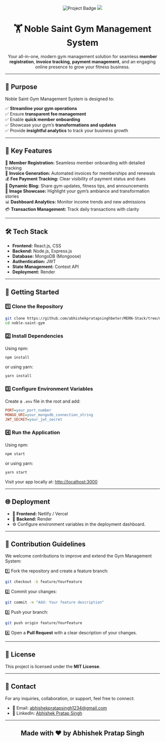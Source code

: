 <p align="center">
  <img src="https://img.shields.io/badge/Project-Noble%20Saint%20Gym%20Management%20System-blue" alt="Project Badge">
  <img src="https://img.shields.io/badge/Status-Active-brightgreen">
</p>

<h1 align="center">🏋️ Noble Saint Gym Management System</h1>

<p align="center">
  Your all-in-one, modern gym management solution for seamless <b>member registration</b>, <b>invoice tracking</b>, <b>payment management</b>, and an engaging online presence to grow your fitness business.
</p>

---

## 🎯 Purpose

Noble Saint Gym Management System is designed to:

✅ **Streamline your gym operations**  
✅ Ensure **transparent fee management**  
✅ Enable **quick member onboarding**  
✅ Showcase your gym’s **transformations and updates**  
✅ Provide **insightful analytics** to track your business growth

---

## 🚀 Key Features

📝 **Member Registration:** Seamless member onboarding with detailed tracking  
📄 **Invoice Generation:** Automated invoices for memberships and renewals  
💰 **Fee Payment Tracking:** Clear visibility of payment status and dues  
📰 **Dynamic Blog:** Share gym updates, fitness tips, and announcements  
📸 **Image Showcase:** Highlight your gym’s ambiance and transformation stories  
📊 **Dashboard Analytics:** Monitor income trends and new admissions  
💳 **Transaction Management:** Track daily transactions with clarity  

---

## 🛠️ Tech Stack

- **Frontend:** React.js, CSS
- **Backend:** Node.js, Express.js
- **Database:** MongoDB (Mongoose)
- **Authentication:** JWT
- **State Management:**  Context API
- **Deployment:** Render

---

## 🚦 Getting Started

### 1️⃣ Clone the Repository

```bash
git clone https://github.com/abhishekpratapsinghbeter/MERN-Stack/tree/main/Noble-saint-management
cd noble-saint-gym
````

### 2️⃣ Install Dependencies

Using npm:

```bash
npm install
```

or using yarn:

```bash
yarn install
```

### 3️⃣ Configure Environment Variables

Create a `.env` file in the root and add:

```ini
PORT=your_port_number
MONGO_URI=your_mongodb_connection_string
JWT_SECRET=your_jwt_secret
```

### 4️⃣ Run the Application

Using npm:

```bash
npm start
```

or using yarn:

```bash
yarn start
```

Visit your app locally at: [http://localhost:3000](http://localhost:3000)

---

## 🌐 Deployment

* 🚀 **Frontend:** Netlify / Vercel
* 🚀 **Backend:** Render 
* ⚙️ Configure environment variables in the deployment dashboard.

---

## 🤝 Contribution Guidelines

We welcome contributions to improve and extend the Gym Management System:

1️⃣ Fork the repository and create a feature branch:

```bash
git checkout -b feature/YourFeature
```

2️⃣ Commit your changes:

```bash
git commit -m "Add: Your feature description"
```

3️⃣ Push your branch:

```bash
git push origin feature/YourFeature
```

4️⃣ Open a **Pull Request** with a clear description of your changes.

---

## 📜 License

This project is licensed under the **MIT License**.

---

## 📩 Contact

For any inquiries, collaboration, or support, feel free to connect:

* 📧 Email: [abhishekpratapsingh1234@gmail.com](mailto:abhishekpratapsingh1234@gmail.com)
* 🔗 LinkedIn: [Abhishek Pratap Singh](https://www.linkedin.com/in/abhishek-pratap-singh-88523a207)

---

<h2 align="center">
  Made with ❤️ by <b>Abhishek Pratap Singh</b>
</h2>
